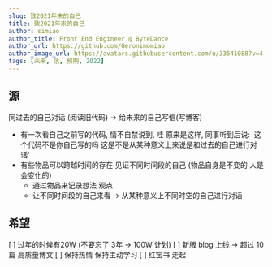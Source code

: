 ```yaml
---
slug: 致2021年末的自己
title: 致2021年末的自己
author: simiao
author_title: Front End Engineer @ ByteDance
author_url: https://github.com/Geronimomiao
author_image_url: https://avatars.githubusercontent.com/u/33541088?v=4
tags: [未来, 信, 预期, 2022]
---
```


## 源
同过去的自己对话 (阅读旧代码) -> 给未来的自己写信(写博客)

- 有一次看自己之前写的代码, 情不自禁说到, 哇 原来是这样, 同事听到后说: '这个代码不是你自己写的吗 这是不是从某种意义上来说是和过去的自己进行对话'
- 有些物品可以跨越时间的存在 见证不同时间段的自己 (物品自身是不变的 人是会变化的)
    - 通过物品来记录想法 观点 
    - 让不同时间段的自己来看 -> 从某种意义上不同时空的自己进行对话


## 希望
[ ] 过年的时候有20W  (不要忘了 3年 -> 100W 计划)
[ ] 新版 blog 上线 -> 超过 10 篇 高质量博文
[ ] 保持热情 保持主动学习
[ ] 红宝书 走起